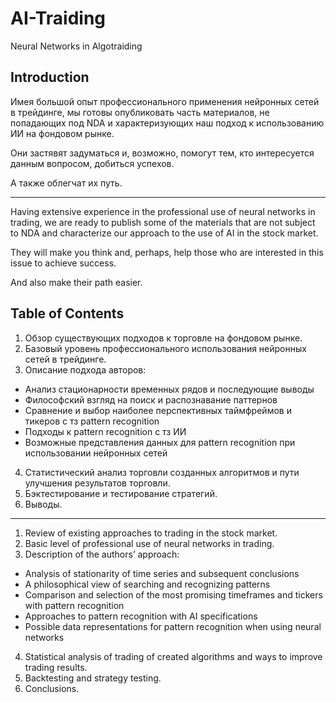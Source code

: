 # AI-Traiding
Neural Networks in Algotraiding

## Introduction
Имея большой опыт профессионального применения нейронных сетей в трейдинге, мы готовы опубликовать часть материалов, не попадающих под NDA и характеризующих наш подход к использованию ИИ на фондовом рынке.

Они застявят задуматься и, возможно, помогут тем, кто интересуется данным вопросом, добиться успехов.

А также облегчат их путь.
___

Having extensive experience in the professional use of neural networks in trading, we are ready to publish some of the materials that are not subject to NDA and characterize our approach to the use of AI in the stock market.

They will make you think and, perhaps, help those who are interested in this issue to achieve success.

And also make their path easier.

## Table of Contents

1. Обзор существующих подходов к торговле на фондовом рынке.
2. Базовый уровень профессионального использования нейронных сетей в трейдинге.
3. Описание подхода авторов:
- Анализ стационарности временных рядов и последующие выводы
- Философский взгляд на поиск и распознавание паттернов
- Сравнение и выбор наиболее перспективных таймфреймов и тикеров с тз pattern recognition
- Подходы к pattern recognition с тз ИИ
- Возможные представления данных для pattern recognition при использовании нейронных сетей
4. Статистический анализ торговли созданных алгоритмов и пути улучшения результатов торговли.
5. Бэктестирование и тестирование стратегий.
6. Выводы.

___

1. Review of existing approaches to trading in the stock market.
2. Basic level of professional use of neural networks in trading.
3. Description of the authors’ approach:
- Analysis of stationarity of time series and subsequent conclusions
- A philosophical view of searching and recognizing patterns
- Comparison and selection of the most promising timeframes and tickers with pattern recognition
- Approaches to pattern recognition with AI specifications
- Possible data representations for pattern recognition when using neural networks
4. Statistical analysis of trading of created algorithms and ways to improve trading results.
5. Backtesting and strategy testing.
6. Conclusions.